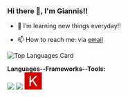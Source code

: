 ### Hi there 👋, I'm Giannis!!

<!--
**ioantsep/ioantsep** is a ✨ _special_ ✨ repository because its `README.md` (this file) appears on your GitHub profile.

Here are some ideas to get you started:

- 🔭 I’m currently working on ...
- 🌱 I’m currently learning ...
- 👯 I’m looking to collaborate on ...
- 🤔 I’m looking for help with ...
- 💬 Ask me about ...
- 📫 How to reach me: ...
- 😄 Pronouns: ...
- ⚡ Fun fact: ...

https://github.com/github/explore/tree/master/topics/spark
<code><img height="40" src="https://github.com/github/explore/blob/master/topics/maven/maven.png"></code>
<code><img height="40" src="https://github.com/github/explore/blob/master/topics/java/java.png"></code>
-->

- 🌱 I’m learning new things everyday!!

- 📫 How to reach me: via [email](mailto:ioantsep@gmail.com)



![Top Languages Card](https://github-readme-stats.vercel.app/api/top-langs/?username=ioantsep&layout=compact)

 
 




**Languages--Frameworks--Tools:**  
<code><img height="40" src="https://raw.githubusercontent.com/shinokada/shinokada/master/assets/python.png"></code>
<code><img height="40" src="https://raw.githubusercontent.com/shinokada/shinokada/master/assets/jupyter-notebook.png"></code>
<code><img height="40" src="https://github.com/github/explore/blob/master/topics/keras/keras.png"></code>

